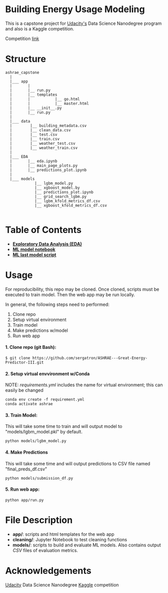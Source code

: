 # Building Energy Usage Modeling
This is a capstone project for [Udacity's](https://www.udacity.com/) Data Science Nanodegree program and also is a Kaggle competition.

Competition [link](https://www.kaggle.com/c/ashrae-energy-prediction/overview)

# Structure
```
ashrae_capstone
  |
  |___ app
  |       |
  |       |__ run.py
  |       |__ templates
  |       |           |__ go.html
  |       |           |__ master.html
  |       |__ __init__.py
  |       |__ run.py
  |
  |___ data
  |        |__ building_metadata.csv
  |        |__ clean_data.csv
  |        |__ test.csv
  |        |__ train.csv
  |        |__ weather_test.csv
  |        |__ weather_train.csv
  |
  |___ EDA
  |       |__ eda.ipynb
  |       |__ main_page_plots.py
  |       |__ predictions_plot.ipynb
  |
  |___ models
             |__ lgbm_model.py
             |__ xgboost_model.by
             |__ predictions_plot.ipynb
             |__ grid_search_lgbm.py
             |__ lgbm_kfold_metrics_df.csv
             |__ xgboost_kfold_metrics_df.csv
            
  ```

# Table of Contents
- [**Exploratory Data Analysis (EDA)**](https://github.com/sergatron/ASHRAE---Great-Energy-Predictor-III/blob/master/EDA/eda.ipynb)
- [**ML model notebook**](https://github.com/sergatron/ASHRAE---Great-Energy-Predictor-III/blob/master/models/model_nb.ipynb)
- [**ML last model script**](https://github.com/sergatron/ASHRAE---Great-Energy-Predictor-III/blob/master/models/lgbm_model.py)


# Usage
For reproducibility, this repo may be cloned. Once cloned, scripts must be executed to train model. Then the web app may be run locally. 

In general, the following steps need to performed:
 1. Clone repo
 2. Setup virtual environment
 3. Train model
 4. Make predictions w/model
 5. Run web app


#### 1. Clone repo (git Bash):

```
$ git clone https://github.com/sergatron/ASHRAE---Great-Energy-Predictor-III.git
```


#### 2. Setup virtual envvironment w/Conda

NOTE: *requirements.yml* includes the name for virtual environment; this can easily be changed
```
conda env create -f requirement.yml
conda activate ashrae
```

#### 3. Train Model:

This will take some time to train and will output model to "models/lgbm_model.pkl" by default.

```
python models/lgbm_model.py
```


#### 4. Make Predictions

This will take some time and will output predictions to CSV file named "final_preds_df.csv"

```
python models/submission_df.py
```


#### 5. Run web app:

```
python app/run.py
```


# File Description
 - **app/**: scripts and html templates for the web app
 - **cleaning/**: Jupyter Notebook to test cleaning functions
 - **models/**: scripts to build and evaluate ML models. Also contains output *CSV* files of evaluation metrics.

# Acknowledgements
[Udacity](https://www.udacity.com/) Data Science Nanodegree 
[Kaggle](https://www.kaggle.com/c/ashrae-energy-prediction/overview) competition 

